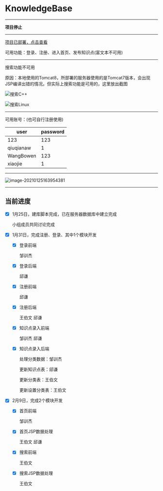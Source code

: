 # KnowledgeBase



---

**项目停止**

---

[项目已部署，点击查看](http://qiuqian.xyz:8082/myk1/)

可用功能：登录、注册、进入首页、发布知识点(富文本不可用)

---

搜索功能不可用

​		原因：本地使用的Tomcat8，所部署的服务器使用的是Tomcat7版本，会出现JSP编译出错的情况。但实际上搜索功能是可用的，这里放出截图

![搜索C++](https://picbedd.oss-cn-beijing.aliyuncs.com/image-20210207173041245.png)

![搜索Linux](https://picbedd.oss-cn-beijing.aliyuncs.com/image-20210207173059989.png)

---

可用账号：(也可自行注册使用)

| user      | password |
| --------- | -------- |
| 123       | 123      |
| qiuqianaw | 1        |
| WangBowen | 123      |
| xiaojie   | 1        |

---

  ![image-20210125163954381](https://picbedd.oss-cn-beijing.aliyuncs.com/image-20210125163954381.png)

---

## 当前进度

- [x] 1月25日，建库脚本完成，已在服务器数据库中建立完成

  小组成员共同讨论完成

- [x] 1月31日，完成注册、登录、其中1个模块开发

  - [x] 登录前端

    邹训杰

  - [x] 登录后端

    邱谦

  - [x] 注册前端

    邱谦

  - [x] 注册后端

    王伯文 邱谦

  - [x] 知识点录入前端

    邹训杰 邱谦

  - [x] 知识点录入后端

    处理分类数据：邹训杰

    更新知识点表：邱谦

    更新分类表：王伯文

    更新设置分类表：王伯文

    

- [x] 2月9日，完成2个模块开发

  - [x] 首页前端

    邹训杰

  - [x] 首页JSP数据处理

    王伯文 邱谦

  - [x] 搜索前端

    王伯文
  
  - [x] 搜索JSP数据处理
  
    王伯文